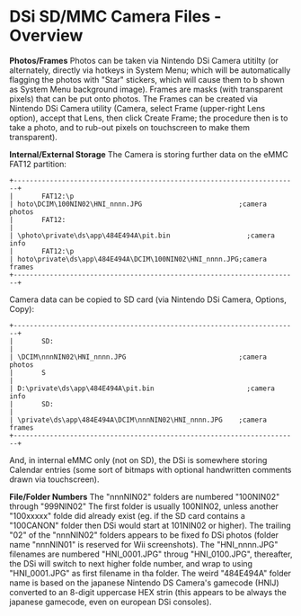 # DSi SD/MMC Camera Files - Overview


**Photos/Frames**
Photos can be taken via Nintendo DSi Camera utitilty (or alternately,
directly via hotkeys in System Menu; which will be automatically
flagging the photos with \"Star\" stickers, which will cause them to b
shown as System Menu background image).
Frames are masks (with transparent pixels) that can be put onto photos.
The Frames can be created via Nintendo DSi Camera utility (Camera,
select Frame (upper-right Lens option), accept that Lens, then click
Create Frame; the procedure then is to take a photo, and to rub-out
pixels on touchscreen to make them transparent).

**Internal/External Storage**
The Camera is storing further data on the eMMC FAT12 partition:

```
+-----------------------------------------------------------------------+
|       FAT12:\p                                                        
| hoto\DCIM\100NIN02\HNI_nnnn.JPG                        ;camera photos 
|       FAT12:                                                          |
| \photo\private\ds\app\484E494A\pit.bin                   ;camera info 
|       FAT12:\p                                                        
| hoto\private\ds\app\484E494A\DCIM\100NIN02\HNI_nnnn.JPG;camera frames 
+-----------------------------------------------------------------------+
```

Camera data can be copied to SD card (via Nintendo DSi Camera, Options,
Copy):

```
+-----------------------------------------------------------------------+
|       SD:                                                             |
| \DCIM\nnnNIN02\HNI_nnnn.JPG                            ;camera photos 
|       S                                                               |
| D:\private\ds\app\484E494A\pit.bin                       ;camera info 
|       SD:                                                             |
| \private\ds\app\484E494A\DCIM\nnnNIN02\HNI_nnnn.JPG    ;camera frames 
+-----------------------------------------------------------------------+
```

And, in internal eMMC only (not on SD), the DSi is somewhere storing
Calendar entries (some sort of bitmaps with optional handwritten
comments drawn via touchscreen).

**File/Folder Numbers**
The \"nnnNIN02\" folders are numbered \"100NIN02\" through \"999NIN02\"
The first folder is usually 100NIN02, unless another \"100xxxxx\" folde
did already exist (eg. if the SD card contains a \"100CANON\" folder
then DSi would start at 101NIN02 or higher).
The trailing \"02\" of the \"nnnNIN02\" folders appears to be fixed fo
DSi photos (folder name \"nnnNIN01\" is reserved for Wii screenshots).
The \"HNI_nnnn.JPG\" filenames are numbered \"HNI_0001.JPG\" throug
\"HNI_0100.JPG\", thereafter, the DSi will switch to next higher folde
number, and wrap to using \"HNI_0001.JPG\" as first filename in tha
folder.
The weird \"484E494A\" folder name is based on the japanese Nintendo DS
Camera\'s gamecode (HNIJ) converted to an 8-digit uppercase HEX strin
(this appears to be always the japanese gamecode, even on european DSi
consoles).



